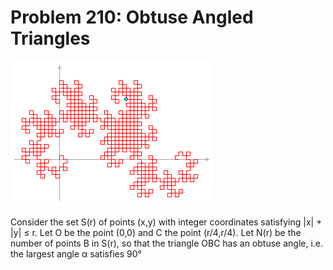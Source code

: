 # Problem 210: Obtuse Angled Triangles

![problem](problem.gif)

Consider the set S(r) of points (x,y) with integer coordinates
satisfying |x| + |y| ≤ r. Let O be the point (0,0) and C the point
(r/4,r/4). Let N(r) be the number of points B in S(r), so that the
triangle OBC has an obtuse angle, i.e. the largest angle α satisfies 90°